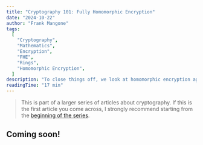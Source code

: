 ```yaml
---
title: "Cryptography 101: Fully Homomorphic Encryption"
date: "2024-10-22"
author: "Frank Mangone"
tags:
  [
    "Cryptography",
    "Mathematics",
    "Encryption",
    "FHE",
    "Rings",
    "Homomorphic Encryption",
  ]
description: "To close things off, we look at homomorphic encryption again, this time on rings!"
readingTime: "17 min"
---
```


> This is part of a larger series of articles about cryptography. If this is the first article you come across, I strongly recommend starting from the [beginning of the series](/en/blog/cryptography-101/where-to-start).

## Coming soon!
